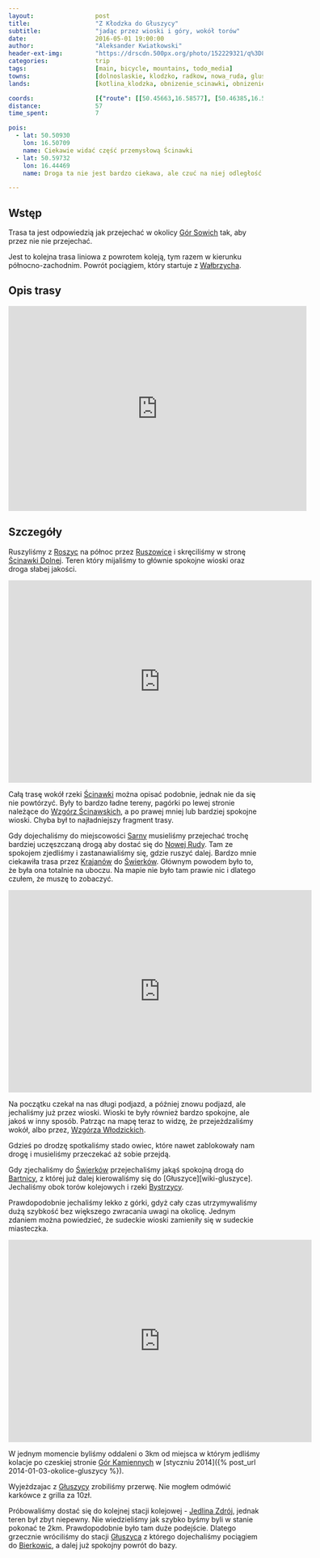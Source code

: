 ```yaml
---
layout:                 post
title:                  "Z Kłodzka do Głuszycy"
subtitle:               "jadąc przez wioski i góry, wokół torów"
date:                   2016-05-01 19:00:00
author:                 "Aleksander Kwiatkowski"
header-ext-img:         "https://drscdn.500px.org/photo/152229321/q%3D80_m%3D2000/c590c87f2a2d9d078829c94d6a1a861c"
categories:             trip
tags:                   [main, bicycle, mountains, todo_media]
towns:                  [dolnoslaskie, klodzko, radkow, nowa_ruda, gluszyca]
lands:                  [kotlina_klodzka, obnizenie_scinawki, obnizenie_nowej_rudy, gory_kamienne]

coords:                 [{"route": [[50.45663,16.58577], [50.46385,16.57246], [50.46188,16.55701], [50.47390,16.56491], [50.48231,16.56045], [50.49083,16.54156], [50.49618,16.52474], [50.50775,16.50981], [50.51518,16.48938], [50.52434,16.47891], [50.53297,16.47668], [50.53733,16.46226], [50.54715,16.46054], [50.54846,16.46432], [50.57506,16.47548], [50.58041,16.48783], [50.58030,16.50208], [50.57833,16.48492], [50.57496,16.47582], [50.57659,16.47273], [50.59555,16.46260], [50.59305,16.45608], [50.59741,16.44440], [50.61506,16.42089], [50.61865,16.42312], [50.62627,16.41333], [50.62954,16.41488], [50.64326,16.41145], [50.64576,16.40441], [50.67656,16.38089], [50.68374,16.37488], [50.68776,16.35428], [50.70016,16.34742]], "type": "bicycle"}]
distance:               57
time_spent:             7

pois:
  - lat: 50.50930
    lon: 16.50709
    name: Ciekawie widać część przemysłową Ścinawki
  - lat: 50.59732
    lon: 16.44469  
    name: Droga ta nie jest bardzo ciekawa, ale czuć na niej odległość i dzikość.

---
```


[wiki-wzgorza-scinawskie]:     https://pl.wikipedia.org/wiki/Wzg%C3%B3rza_%C5%9Acinawskie
[wiki-wzgorza-wlodzickie]:     https://pl.wikipedia.org/wiki/Wzg%C3%B3rza_W%C5%82odzickie
[wiki-gory-sowie]:             https://pl.wikipedia.org/wiki/G%C3%B3ry_Sowie
[wiki-walbrzych]:              https://pl.wikipedia.org/wiki/Wa%C5%82brzych
[wiki-roszyce]:                https://pl.wikipedia.org/wiki/Roszyce
[wiki-ruszowice]:              https://pl.wikipedia.org/wiki/Ruszowice_(powiat_k%C5%82odzki)
[wiki-scinawka-dolna]:         https://pl.wikipedia.org/wiki/%C5%9Acinawka_Dolna  
[wiki-rzeka-scinawka]:         https://pl.wikipedia.org/wiki/%C5%9Acinawka_(rzeka)
[wiki-sarny]:                  https://pl.wikipedia.org/wiki/Sarny_(wojew%C3%B3dztwo_dolno%C5%9Bl%C4%85skie)
[wiki-nowa-ruda]:              https://pl.wikipedia.org/wiki/Nowa_Ruda
[wiki-krajanow]:               https://pl.wikipedia.org/wiki/Krajan%C3%B3w
[wiki-swierki]:                https://pl.wikipedia.org/wiki/%C5%9Awierki_(powiat_k%C5%82odzki)
[wiki-bartnica]:               https://pl.wikipedia.org/wiki/Bartnica
[wiki-gluszyca]:               https://pl.wikipedia.org/wiki/G%C5%82uszyca
[wiki-rzeka-bystrzyca]:        https://pl.wikipedia.org/wiki/Bystrzyca_(dop%C5%82yw_Odry)
[wiki-gory-kamienne]:          https://pl.wikipedia.org/wiki/G%C3%B3ry_Kamienne
[wiki-jedlina-zdroj]:          https://pl.wikipedia.org/wiki/Jedlina-Zdr%C3%B3j
[wiki-gluszyca-pkp]:           https://pl.wikipedia.org/wiki/G%C5%82uszyca_(stacja_kolejowa)
[wiki-bierkowice]:             https://pl.wikipedia.org/wiki/Bierkowice_(wojew%C3%B3dztwo_dolno%C5%9Bl%C4%85skie)


Wstęp
-----

Trasa ta jest odpowiedzią jak przejechać w okolicy [Gór Sowich][wiki-gory-sowie] tak,
aby przez nie nie przejechać.

Jest to kolejna trasa liniowa z powrotem koleją, tym razem w kierunku północno-zachodnim.
Powrót pociągiem, który startuje z [Wałbrzycha][wiki-walbrzych].

Opis trasy
----------

<iframe height='405' width='590' frameborder='0' allowtransparency='true' scrolling='no' src='https://www.strava.com/activities/562219977/embed/af70520b2fa9e51691407d23a5e52467196784c1'></iframe>

Szczegóły
---------

Ruszyliśmy z [Roszyc][wiki-roszyce] na północ przez [Ruszowice][wiki-ruszowice] i
skręciliśmy w stronę [Ścinawki Dolnej][wiki-scinawka-dolna]. Teren który mijaliśmy
to głównie spokojne wioski oraz droga słabej jakości.

<div class="vimeo"><iframe src='http://player.vimeo.com/video/169337003' width="600" height="400" frameborder="0" webkitAllowFullScreen mozallowfullscreen allowFullScreen> </iframe></div>

Całą trasę wokół rzeki [Ścinawki][wiki-rzeka-scinawka] można opisać podobnie, jednak
nie da się nie powtórzyć. Były to bardzo ładne tereny, pagórki po lewej stronie należące
do [Wzgórz Ścinawskich][wiki-wzgorza-scinawskie], a po prawej mniej lub bardziej
spokojne wioski. Chyba był to najładniejszy fragment trasy.

Gdy dojechaliśmy do miejscowości [Sarny][wiki-sarny] musieliśmy przejechać trochę
bardziej uczęszczaną drogą aby dostać się do [Nowej Rudy][wiki-nowa-ruda]. Tam ze
spokojem zjedliśmy i zastanawialiśmy się, gdzie ruszyć dalej. Bardzo mnie ciekawiła
trasa przez [Krajanów][wiki-krajanow] do [Świerków][wiki-swierki].
Głównym powodem było to, że była ona totalnie na uboczu. Na mapie nie było tam
prawie nic i dlatego czułem, że muszę to zobaczyć.

<div class="vimeo"><iframe src='http://player.vimeo.com/video/169522232' width="600" height="400" frameborder="0" webkitAllowFullScreen mozallowfullscreen allowFullScreen> </iframe></div>

Na początku czekał na nas długi podjazd, a później znowu podjazd, ale jechaliśmy
już przez wioski. Wioski te były również bardzo spokojne, ale jakoś w inny sposób.
Patrząc na mapę teraz to widzę, że przejeżdzaliśmy wokół, albo przez,
[Wzgórza Włodzickich][wiki-wzgorza-wlodzickie].

Gdzieś po drodzę spotkaliśmy stado owiec, które nawet zablokowały nam drogę i
musieliśmy przeczekać aż sobie przejdą.

Gdy zjechaliśmy do [Świerków][wiki-swierki] przejechaliśmy jakąś
spokojną drogą do [Bartnicy][wiki-bartnica], z której już dalej
kierowaliśmy się do [Głuszyce][wiki-gluszyce]. Jechaliśmy obok torów kolejowych
i rzeki [Bystrzycy][wiki-rzeka-bystrzyca].

Prawdopodobnie jechaliśmy lekko z górki, gdyż cały czas utrzymywaliśmy
dużą szybkość bez większego zwracania uwagi na okolicę. Jednym zdaniem
można powiedzieć, że sudeckie wioski zamieniły się w sudeckie miasteczka.

<div class="vimeo"><iframe src='http://player.vimeo.com/video/167879418' width="600" height="400" frameborder="0" webkitAllowFullScreen mozallowfullscreen allowFullScreen> </iframe></div>

W jednym momencie byliśmy oddaleni o 3km od miejsca w którym jedliśmy kolacje
po czeskiej stronie [Gór Kamiennych][wiki-gory-kamienne] w
[styczniu 2014]({% post_url 2014-01-03-okolice-gluszycy %}).

Wyjeżdzajac z [Głuszycy][wiki-gluszyca] zrobiliśmy przerwę. Nie mogłem
odmówić karkówce z grilla za 10zł.

Próbowaliśmy dostać się do kolejnej stacji kolejowej -
[Jedlina Zdrój][wiki-jedlina-zdroj], jednak teren był zbyt niepewny. Nie
wiedzieliśmy jak szybko byśmy byli w stanie pokonać te 2km. Prawdopodobnie
było tam duże podejście. Dlatego grzecznie wróciliśmy do stacji [Głuszyca][wiki-gluszyca-pkp]
z którego dojechaliśmy pociągiem do [Bierkowic][wiki-bierkowice], a dalej już
spokojny powrót do bazy.
